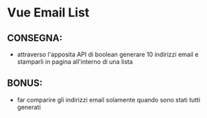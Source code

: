 # Vue Email List

## CONSEGNA:
- attraverso l'apposita API di boolean generare 10 indirizzi email e stamparli in pagina all'interno di una lista

## BONUS:
- far comparire gli indirizzi email solamente quando sono stati tutti generati